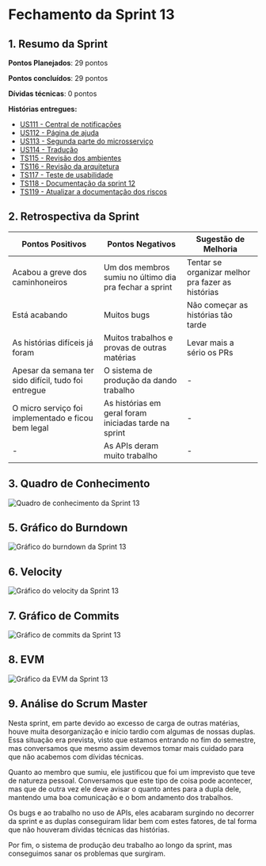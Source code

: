 # Fechamento da Sprint 13

## 1. Resumo da Sprint

__Pontos Planejados__: 29 pontos

__Pontos concluídos__: 29 pontos

__Dívidas técnicas__: 0 pontos

__Histórias entregues:__

- [US111 - Central de notificações](https://github.com/fga-gpp-mds/2018.1-Dr-Down/issues/267)
- [US112 - Página de ajuda](https://github.com/fga-gpp-mds/2018.1-Dr-Down/issues/269)
- [US113 - Segunda parte do microsserviço](https://github.com/fga-gpp-mds/2018.1-Dr-Down/issues/268)
- [US114 - Tradução](https://github.com/fga-gpp-mds/2018.1-Dr-Down/issues/270)
- [TS115 - Revisão dos ambientes](https://github.com/fga-gpp-mds/2018.1-Dr-Down/issues/271)
- [TS116 - Revisão da arquitetura](https://github.com/fga-gpp-mds/2018.1-Dr-Down/issues/272)
- [TS117 - Teste de usabilidade](https://github.com/fga-gpp-mds/2018.1-Dr-Down/issues/273)
- [TS118 - Documentação da sprint 12](https://github.com/fga-gpp-mds/2018.1-Dr-Down/issues/274)
- [TS119 - Atualizar a documentação dos riscos](https://github.com/fga-gpp-mds/2018.1-Dr-Down/issues/278)

## 2. Retrospectiva da Sprint

| Pontos Positivos | Pontos Negativos | Sugestão de Melhoria |
| ----- | ----- | ---- |
| Acabou a greve dos caminhoneiros | Um dos membros sumiu no último dia pra fechar a sprint | Tentar se organizar melhor pra fazer as histórias |
| Está acabando | Muitos bugs |  Não começar as histórias tão tarde |
| As histórias difíceis já foram | Muitos trabalhos e provas de outras matérias |  Levar mais a sério os PRs |
| Apesar da semana ter sido difícil, tudo foi entregue | O sistema de produção da dando trabalho | - |
| O micro serviço foi implementado e ficou bem legal | As histórias em geral foram iniciadas tarde na sprint | - |
| - | As APIs deram muito trabalho | - |


## 3. Quadro de Conhecimento

![Quadro de conhecimento da Sprint 13](https://uploaddeimagens.com.br/images/001/464/125/full/quadro_conhecimento_S13.png?1528940581)

## 5. Gráfico do Burndown

![Gráfico do burndown da Sprint 13](https://uploaddeimagens.com.br/images/001/464/119/full/burndown_S13.png?1528940498)

## 6. Velocity

![Gráfico do velocity da Sprint 13](https://uploaddeimagens.com.br/images/001/464/126/full/velocity_S13.png?1528940609)

## 7. Gráfico de Commits

![Gráfico de commits da Sprint 13](https://uploaddeimagens.com.br/images/001/464/121/full/commits_S13.png?1528940524)

## 8. EVM

![Gráfico da EVM da Sprint 13](https://uploaddeimagens.com.br/images/001/464/123/full/evm_S13.png?1528940549)

## 9. Análise do Scrum Master

Nesta sprint, em parte devido ao excesso de carga de outras matérias, houve muita desorganização e início tardio com algumas de nossas duplas. Essa situação era prevista, visto que estamos entrando no fim do semestre, mas conversamos que mesmo assim devemos tomar mais cuidado para que não acabemos com dívidas técnicas.

Quanto ao membro que sumiu, ele justificou que foi um imprevisto que teve de natureza pessoal. Conversamos que este tipo de coisa pode acontecer, mas que de outra vez ele deve avisar o quanto antes para a dupla dele, mantendo uma boa comunicação e o bom andamento dos trabalhos.

Os bugs e ao trabalho no uso de APIs, eles acabaram surgindo no decorrer da sprint e as duplas conseguiram lidar bem com estes fatores, de tal forma que não houveram dívidas técnicas das histórias.

Por fim, o sistema de produção deu trabalho ao longo da sprint, mas conseguimos sanar os problemas que surgiram.
